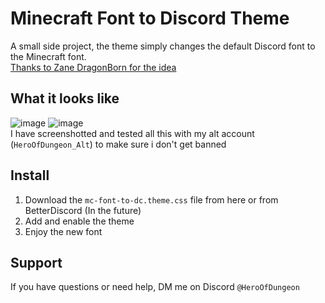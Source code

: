 # Minecraft Font to Discord Theme
A small side project, the theme simply changes the default Discord font to the Minecraft font.
<br>[Thanks to Zane DragonBorn for the idea](https://github.com/ZaneDragonBorn/Minecraftia-BD-Theme)
## What it looks like
![image](https://github.com/user-attachments/assets/bc85e396-e763-46e8-9ab8-abb144d47e7d)
![image](https://github.com/user-attachments/assets/79101d90-a609-4fbb-8dc4-d739a25f047e)
<br>I have screenshotted and tested all this with my alt account (`HeroOfDungeon_Alt`) to make sure i don't get banned
## Install
1. Download the `mc-font-to-dc.theme.css` file from here or from BetterDiscord (In the future)
3. Add and enable the theme
4. Enjoy the new font
## Support
If you have questions or need help, DM me on Discord `@HeroOfDungeon`
